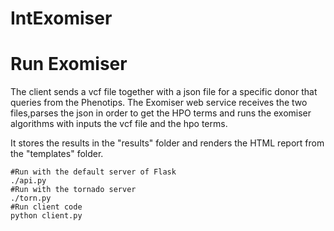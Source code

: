 # IntExomiser 

# Run Exomiser

The client sends a vcf file together with a json file for a specific donor that queries from the Phenotips.
The Exomiser web service receives the two files,parses the json in order to get the HPO terms and runs the 
exomiser algorithms with inputs the vcf file and the hpo terms. 

It stores the results in the "results" folder and renders the HTML report from the "templates" folder.

```
#Run with the default server of Flask
./api.py 
#Run with the tornado server
./torn.py
#Run client code 
python client.py
```

